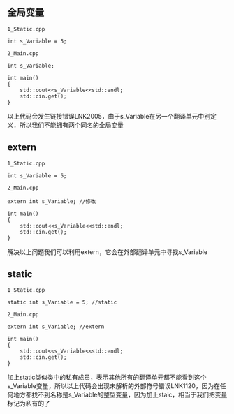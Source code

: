 ## 全局变量
```
1_Static.cpp

int s_Variable = 5;
```

```
2_Main.cpp

int s_Variable;

int main()
{
    std::cout<<s_Variable<<std::endl;
    std::cin.get();
}
```
以上代码会发生链接错误LNK2005，由于s_Variable在另一个翻译单元中别定义，所以我们不能拥有两个同名的全局变量

## extern
```
1_Static.cpp

int s_Variable = 5;
```

```
2_Main.cpp

extern int s_Variable; //修改

int main()
{
    std::cout<<s_Variable<<std::endl;
    std::cin.get();
}
```
解决以上问题我们可以利用extern，它会在外部翻译单元中寻找s_Variable


## static
```
1_Static.cpp

static int s_Variable = 5; //static
```

```
2_Main.cpp

extern int s_Variable; //extern

int main()
{
    std::cout<<s_Variable<<std::endl;
    std::cin.get();
}
```
加上static类似类中的私有成员，表示其他所有的翻译单元都不能看到这个s_Variable变量，所以以上代码会出现未解析的外部符号错误LNK1120，因为在任何地方都找不到名称是s_Variable的整型变量，因为加上staic，相当于我们把变量标记为私有的了